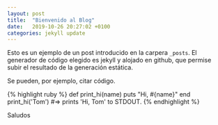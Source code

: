 ```yaml
---
layout: post
title:  "Bienvenido al Blog"
date:   2019-10-26 20:27:02 +0100
categories: jekyll update
---
```

Esto es un ejemplo de un post introducido en la carpera  `_posts`. El generador de código elegido es jekyll y alojado en github, que permise subir el resultado de la generación estática.

Se pueden, por ejemplo, citar código.

{% highlight ruby %}
def print_hi(name)
  puts "Hi, #{name}"
end
print_hi('Tom')
#=> prints 'Hi, Tom' to STDOUT.
{% endhighlight %}

Saludos

